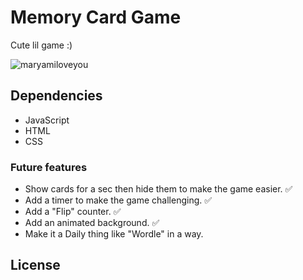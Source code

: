 # Memory Card Game

Cute lil game :)

![maryamiloveyou](https://github.com/AshrafZohdi/Memory-Card-Game/assets/57726472/5178f0c6-5b1d-4f43-9184-8cad15751aa7)

## Dependencies

- JavaScript
- HTML
- CSS

### Future features

- Show cards for a sec then hide them to make the game easier. ✅
- Add a timer to make the game challenging. ✅
- Add a "Flip" counter. ✅
- Add an animated background. ✅
- Make it a Daily thing like "Wordle" in a way.

## License
